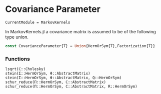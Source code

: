 # Covariance Parameter

```@meta
CurrentModule = MarkovKernels
```

In MarkovKernels.jl a covariance matrix is assumed to be of the following type union.

```julia
const CovarianceParameter{T} = Union{HermOrSym{T},Factorization{T}}
```


### Functions

```@docs
lsqrt(C::Cholesky)
stein(Σ::HermOrSym, Φ::AbstractMatrix)
stein(Σ::HermOrSym, Φ::AbstractMatrix, Q::HermOrSym)
schur_reduce(Π::HermOrSym, C::AbstractMatrix)
schur_reduce(Π::HermOrSym, C::AbstractMatrix, R::HermOrSym)
```